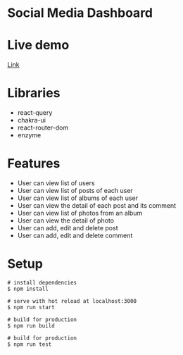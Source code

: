 # Social Media Dashboard

# Live demo

[Link](https://social-media-dashboard-hkl.netlify.app/)

# Libraries

- react-query
- chakra-ui
- react-router-dom
- enzyme

# Features

- User can view list of users
- User can view list of posts of each user
- User can view list of albums of each user
- User can view the detail of each post and its comment
- User can view list of photos from an album
- User can view the detail of photo
- User can add, edit and delete post
- User can add, edit and delete comment

# Setup

```
# install dependencies
$ npm install

# serve with hot reload at localhost:3000
$ npm run start

# build for production
$ npm run build

# build for production
$ npm run test
```
